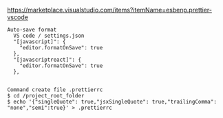 https://marketplace.visualstudio.com/items?itemName=esbenp.prettier-vscode
```
Auto-save format 
  VS code / settings.json
  "[javascript]": {
    "editor.formatOnSave": true
  },
  "[javascriptreact]": {
    "editor.formatOnSave": true
  },


Command create file .prettierrc
$ cd /project_root_folder
$ echo '{"singleQuote": true,"jsxSingleQuote": true,"trailingComma": "none","semi":true}' > .prettierrc
```
